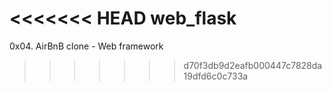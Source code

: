 <<<<<<< HEAD
web_flask
=======
0x04. AirBnB clone - Web framework
>>>>>>> d70f3db9d2eafb000447c7828da19dfd6c0c733a
